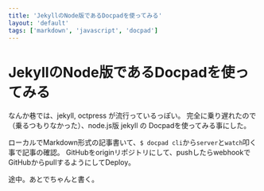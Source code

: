 ```yaml
---
title: 'JekyllのNode版であるDocpadを使ってみる'
layout: 'default'
tags: ['markdown', 'javascript', 'docpad']
---
```


JekyllのNode版であるDocpadを使ってみる
======================================

なんか巷では、jekyll, octpress が流行っているっぽい。
完全に乗り遅れたので（乗るつもりなかった）、node.js版 jekyll の Docpadを使ってみる事にした。

ローカルでMarkdown形式の記事書いて、`$ docpad cli`から`server`と`watch`叩く事で記事の確認。
GitHubをoriginリポジトリにして、pushしたらwebhookでGitHubからpullするようにしてDeploy。

途中。あとでちゃんと書く。
